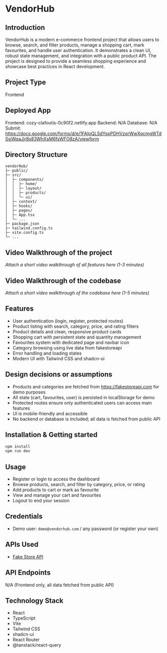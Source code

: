 # VendorHub

## Introduction
VendorHub is a modern e-commerce frontend project that allows users to browse, search, and filter products, manage a shopping cart, mark favourites, and handle user authentication. It demonstrates a clean UI, robust state management, and integration with a public product API. The project is designed to provide a seamless shopping experience and showcase best practices in React development.

## Project Type
Frontend

## Deployed App
Frontend: cozy-clafoutis-0c90f2.netlify.app
Backend: N/A
Database: N/A
Submit: https://docs.google.com/forms/d/e/1FAIpQLSdYspPDHVzqrWwXqcmgWTdSsjWqaJjr8s83WhXsM6fsWFO8zA/viewform
## Directory Structure
```
vendorHub/
├─ public/
├─ src/
│  ├─ components/
│  │  ├─ home/
│  │  ├─ layout/
│  │  ├─ products/
│  │  └─ ui/
│  ├─ context/
│  ├─ hooks/
│  ├─ pages/
│  ├─ App.tsx
│  └─ ...
├─ package.json
├─ tailwind.config.ts
├─ vite.config.ts
└─ ...
```

## Video Walkthrough of the project
_Attach a short video walkthrough of all features here (1-3 minutes)_

## Video Walkthrough of the codebase
_Attach a short video walkthrough of the codebase here (1-5 minutes)_

## Features
- User authentication (login, register, protected routes)
- Product listing with search, category, price, and rating filters
- Product details and clean, responsive product cards
- Shopping cart with persistent state and quantity management
- Favourites system with dedicated page and navbar icon
- Category browsing using live data from fakestoreapi
- Error handling and loading states
- Modern UI with Tailwind CSS and shadcn-ui

## Design decisions or assumptions
- Products and categories are fetched from https://fakestoreapi.com for demo purposes
- All state (cart, favourites, user) is persisted in localStorage for demo
- Protected routes ensure only authenticated users can access main features
- UI is mobile-friendly and accessible
- No backend or database is included; all data is fetched from public API

## Installation & Getting started
```bash
npm install
npm run dev
```

## Usage
- Register or login to access the dashboard
- Browse products, search, and filter by category, price, or rating
- Add products to cart or mark as favourite
- View and manage your cart and favourites
- Logout to end your session

## Credentials
- Demo user: `demo@vendorhub.com` / any password (or register your own)

## APIs Used
- [Fake Store API](https://fakestoreapi.com)

## API Endpoints
N/A (Frontend only, all data fetched from public API)

## Technology Stack
- React
- TypeScript
- Vite
- Tailwind CSS
- shadcn-ui
- React Router
- @tanstack/react-query
